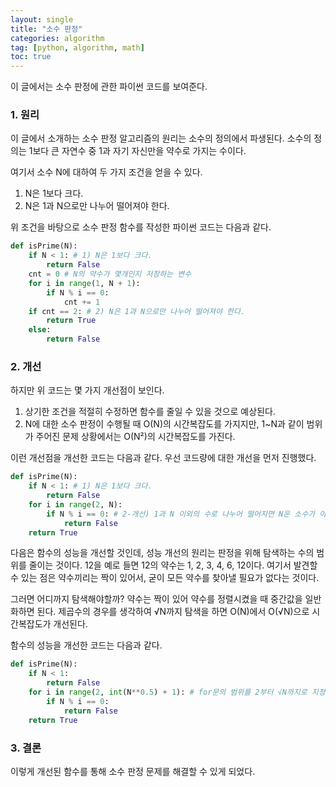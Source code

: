 ```yaml
---
layout: single
title: "소수 판정"
categories: algorithm
tag: [python, algorithm, math]
toc: true
---
```

이 글에서는 소수 판정에 관한 파이썬 코드를 보여준다.

### 1. 원리
이 글에서 소개하는 소수 판정 알고리즘의 원리는 소수의 정의에서 파생된다.
소수의 정의는 1보다 큰 자연수 중 1과 자기 자신만을 약수로 가지는 수이다.

여기서 소수 N에 대하여 두 가지 조건을 얻을 수 있다.
1) N은 1보다 크다.
2) N은 1과 N으로만 나누어 떨어져야 한다.

위 조건을 바탕으로 소수 판정 함수를 작성한 파이썬 코드는 다음과 같다.

```python
def isPrime(N):
    if N < 1: # 1) N은 1보다 크다.
        return False
    cnt = 0 # N의 약수가 몇개인지 저장하는 변수
    for i in range(1, N + 1):
        if N % i == 0:
            cnt += 1
    if cnt == 2: # 2) N은 1과 N으로만 나누어 떨어져야 한다.
        return True
    else:
        return False
```

### 2. 개선
하지만 위 코드는 몇 가지 개선점이 보인다.

1) 상기한 조건을 적절히 수정하면 함수를 줄일 수 있을 것으로 예상된다.
2) N에 대한 소수 판정이 수행될 때 O(N)의 시간복잡도를 가지지만, 1~N과 같이 범위가 주어진 문제 상황에서는 O(N²)의 시간복잡도를 가진다.

이런 개선점을 개선한 코드는 다음과 같다.
우선 코드량에 대한 개선을 먼저 진행했다.

```python
def isPrime(N):
    if N < 1: # 1) N은 1보다 크다.
        return False
    for i in range(2, N):
        if N % i == 0: # 2-개선) 1과 N 이외의 수로 나누어 떨어지면 N은 소수가 아니다.
            return False
    return True
```

다음은 함수의 성능을 개선할 것인데, 성능 개선의 원리는 판정을 위해 탐색하는 수의 범위를 줄이는 것이다.
12을 예로 들면 12의 약수는 1, 2, 3, 4, 6, 12이다. 여기서 발견할 수 있는 점은 약수끼리는 짝이 있어서, 굳이 모든 약수를 찾아낼 필요가 없다는 것이다.

그러면 어디까지 탐색해야할까?
약수는 짝이 있어 약수를 정렬시켰을 때 중간값을 일반화하면 된다.
제곱수의 경우를 생각하여 √N까지 탐색을 하면 O(N)에서 O(√N)으로 시간복잡도가 개선된다.

함수의 성능을 개선한 코드는 다음과 같다.

```python
def isPrime(N):
    if N < 1:
        return False
    for i in range(2, int(N**0.5) + 1): # for문의 범위를 2부터 √N까지로 지정한다.
        if N % i == 0:
            return False
    return True
```

### 3. 결론
이렇게 개선된 함수를 통해 소수 판정 문제를 해결할 수 있게 되었다.